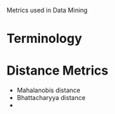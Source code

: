 Metrics used in Data Mining

# Terminology



# Distance Metrics
+ Mahalanobis distance
+ Bhattacharyya distance
+ 
